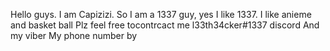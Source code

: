 Hello guys. I am Capizizi.
So I am a 1337 guy, yes I like 1337. I like anieme and basket ball
Plz feel free tocontrcact me l33th34cker#1337 discord
And my viber
My phone number by
